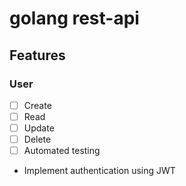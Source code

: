 # golang rest-api

## Features

### User

- [ ]  Create
- [ ]  Read
- [ ]  Update
- [ ]  Delete
- [ ]  Automated testing

- Implement authentication using JWT